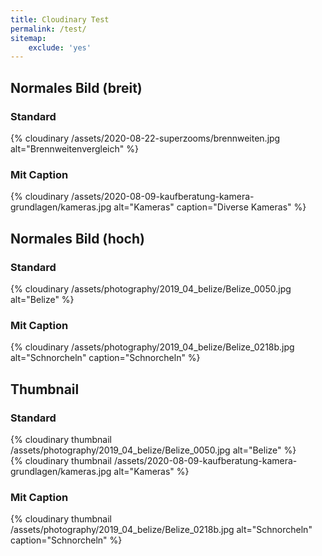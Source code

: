 ```yaml
---
title: Cloudinary Test
permalink: /test/
sitemap:
    exclude: 'yes'
---
```


## Normales Bild (breit)
### Standard
{% cloudinary /assets/2020-08-22-superzooms/brennweiten.jpg alt="Brennweitenvergleich" %}

### Mit Caption
{% cloudinary /assets/2020-08-09-kaufberatung-kamera-grundlagen/kameras.jpg alt="Kameras" caption="Diverse Kameras" %}

## Normales Bild (hoch)
### Standard
{% cloudinary /assets/photography/2019_04_belize/Belize_0050.jpg alt="Belize" %}

### Mit Caption
{% cloudinary /assets/photography/2019_04_belize/Belize_0218b.jpg alt="Schnorcheln" caption="Schnorcheln" %}

## Thumbnail
### Standard
<div class="archive__item-teaser">
{% cloudinary thumbnail /assets/photography/2019_04_belize/Belize_0050.jpg alt="Belize" %}
</div>

<div class="archive__item-teaser">
{% cloudinary thumbnail /assets/2020-08-09-kaufberatung-kamera-grundlagen/kameras.jpg alt="Kameras" %}
</div>

### Mit Caption
<div class="archive__item-teaser">
{% cloudinary thumbnail /assets/photography/2019_04_belize/Belize_0218b.jpg alt="Schnorcheln" caption="Schnorcheln" %}
</div>

